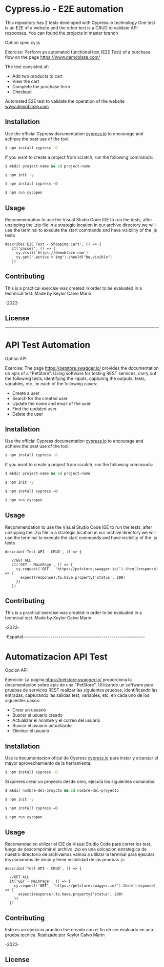 # Cypress.io - E2E automation

This repository has 2 tests developed with Cypress.io technology
One test is an E2E of a website and the other test is a CRUD to validate API responses.
You can found the projects in master branch

Option spec.cy.js

Exercise:
Perform an automated functional test (E2E Test) of a purchase flow on the page https://www.demoblaze.com/

The test consisted of:

* Add two products to cart
* View the cart
* Complete the purchase form
* Checkout

Automated E2E test to validate the operation of the website www.demoblaze.com

## Installation

Use the official Cypress documentation [cypress.io](https://https://cypress.io/) to encourage and achieve the best use of the tool.


```bash
$ npm install cypress -D

```
If you want to create a project from scratch, run the following commands:
```bash
$ mkdir project-name && cd project-name

$ npm init -y

$ npm install cypress –D

$ npm run cy:open
```

## Usage

Recommendation to use the Visual Studio Code IDE to run the tests, after unzipping the .zip file in a strategic location in our archive directory we will use the terminal to execute the start commands and have visibility of the .js tests

```
describe('E2E Test - Shopping Cart', () => {
   it('passes', () => {
     cy.visit('https://demoblaze.com')
     cy.get(".active > img").should("be.visible")
   })
```
## Contributing

This is a practical exercise was created in order to be evaluated in a technical test.
Made by Keylor Calvo Marin

-2023-

## License


-------------------------------------------------------------------------------------------


# API Test Automation
Option API

Exercise:
The page https://petstore.swagger.io/ provides the documentation on apis of a "PetStore".
Using software for testing REST services, carry out the following tests, identifying the inputs, capturing the outputs, tests, variables, etc., in each of the following cases:

* Create a user
* Search for the created user
* Update the name and email of the user
* Find the updated user
* Delete the user


## Installation

Use the official Cypress documentation [cypress.io](https://https://cypress.io/) to encourage and achieve the best use of the tool.


```bash
$ npm install cypress -D

```
If you want to create a project from scratch, run the following commands:
```bash
$ mkdir project-name && cd project-name

$ npm init -y

$ npm install cypress –D

$ npm run cy:open
```


## Usage

Recommendation to use the Visual Studio Code IDE to run the tests, after unzipping the .zip file in a strategic location in our archive directory we will use the terminal to execute the start commands and have visibility of the .js tests

```
describe('Test API - CRUD', () => {
  
   //GET ALL
   it('GET - MainPage', () => {
     cy.request('GET', 'https://petstore.swagger.io/').then((response) => {
       expect(response).to.have.property('status', 200)
     })
   })
```

## Contributing

This is a practical exercise was created in order to be evaluated in a technical test.
Made by Keylor Calvo Marin


-2023-



-Español--------------------------------------------------------------

# Automatizacion API Test
Opcion API

Ejercicio: 
La pagina https://petstore.swagger.io/ proporciona la documentacion sobre apis de una "PetStore".
Utilizando un software para pruebas de servicios REST realizar las siguientes pruebas, identificando las entradas, capturando las salidas,test, variables, etc, en cada uno de los siguientes casos:

* Crear un usuario
* Buscar el usuario creado
* Actualizar el nombre y el correo del usuario 
* Buscar el usuario actualizado
* Eliminar el usuario 


## Installation

Use la documentacion ofical de Cypress [cypress.io](https://https://cypress.io/) para instar y alcanzar el mayor aprovechamiento de la herramienta.


```bash
$ npm install cypress -D

```
Si quieres crear un proyecto desde cero, ejecuta los siguientes comandos:
```bash
$ mkdir nombre-del-proycto && cd nombre-del-proyecto

$ npm init -y

$ npm install cypress –D

$ npm run cy:open
```


## Usage

Recomendacion utilizar el IDE de Visual Studio Code para correr los test, luego de descomprimir el archivo .zip en una ubicacion estrategica de nuestro directorio de archivamos vamos a utilizar la terminal para ejecutar los comandos de inicio y tener visibilidad de las pruebas .js

```
describe('Test API - CRUD', () => {
  
  //GET ALL 
  it('GET - MainPage', () => {
    cy.request('GET', 'https://petstore.swagger.io/').then((response) => {
      expect(response).to.have.property('status', 200)
    })
  })
```

## Contributing

Este es un ejercicio practico fue creado con el fin de ser evaluado en una prueba tecnica.
Realizado por Keylor Calvo Marin


-2023-

## License
